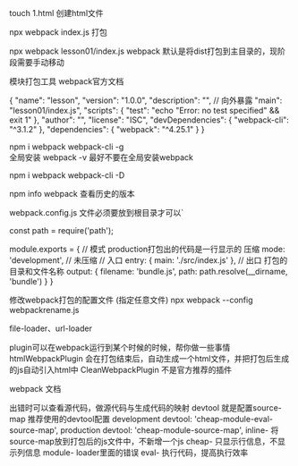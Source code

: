 touch 1.html 创建html文件

npx webpack index.js 打包

npx webpack lesson01/index.js webpack 默认是将dist打包到主目录的，现阶段需要手动移动

模块打包工具
webpack官方文档

{
"name": "lesson",
"version": "1.0.0",
"description": "",
// 向外暴露
"main": "lesson01/index.js",
"scripts": {
"test": "echo \"Error: no test specified\" && exit 1"
},
"author": "",
"license": "ISC",
"devDependencies": {
"webpack-cli": "^3.1.2"
},
"dependencies": {
"webpack": "^4.25.1"
}
}

npm i webpack webpack-cli -g  
全局安装
webpack -v
最好不要在全局安装webpack

npm i webpack webpack-cli -D

npm info webpack 查看历史的版本

webpack.config.js 文件必须要放到根目录才可以`

const path = require('path');

module.exports = {
// 模式 production打包出的代码是一行显示的 压缩
mode: 'development', // 未压缩
// 入口
entry: {
main: './src/index.js'
},
// 出口 打包的目录和文件名称
output: {
filename: 'bundle.js',
path: path.resolve(__dirname, 'bundle')
}
}

修改webpack打包的配置文件 (指定任意文件)
npx webpack --config webpackrename.js

file-loader、url-loader

plugin可以在webpack运行到某个时候的时候，帮你做一些事情
htmlWebpackPlugin 会在打包结束后，自动生成一个html文件，并把打包后生成的js自动引入html中
CleanWebpackPlugin 不是官方推荐的插件

webpack 文档

出错时可以查看源代码，做源代码与生成代码的映射
devtool 就是配置source-map
推荐使用的devtool配置
development devtool: 'cheap-module-eval-source-map',
production devtool: 'cheap-module-source-map',
inline- 将source-map放到打包后的js文件中，不新增一个js
cheap-  只显示行信息，不显示列信息
module- loader里面的错误
eval- 执行代码，提高执行效率

